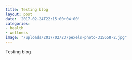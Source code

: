 ```yaml
---
title: Testing blog
layout: post
date: '2017-02-24T22:15:00+04:00'
categories:
- health
- wellness
image: "/uploads/2017/02/23/pexels-photo-315658-2.jpg"
---
```

Testing blog